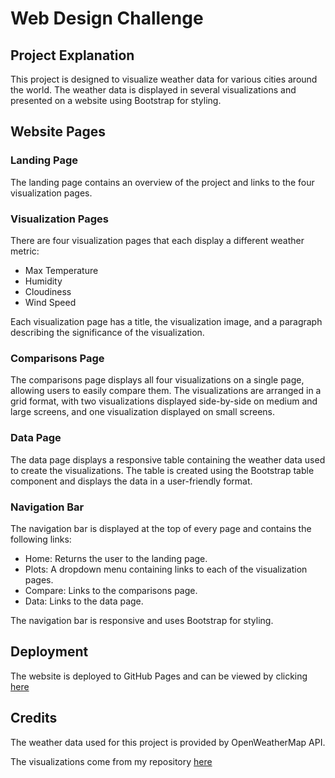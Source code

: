 # Web Design Challenge

## Project Explanation

This project is designed to visualize weather data for various cities around the world. The weather data is displayed in several visualizations and presented on a website using Bootstrap for styling.

## Website Pages
### Landing Page

The landing page contains an overview of the project and links to the four visualization pages.

### Visualization Pages

There are four visualization pages that each display a different weather metric:

   * Max Temperature
   * Humidity
   * Cloudiness
   * Wind Speed

Each visualization page has a title, the visualization image, and a paragraph describing the significance of the visualization.

### Comparisons Page

The comparisons page displays all four visualizations on a single page, allowing users to easily compare them. The visualizations are arranged in a grid format, with two visualizations displayed side-by-side on medium and large screens, and one visualization displayed on small screens.

### Data Page

The data page displays a responsive table containing the weather data used to create the visualizations. The table is created using the Bootstrap table component and displays the data in a user-friendly format.

### Navigation Bar

The navigation bar is displayed at the top of every page and contains the following links:

   * Home: Returns the user to the landing page.
   * Plots: A dropdown menu containing links to each of the visualization pages.
   * Compare: Links to the comparisons page.
   * Data: Links to the data page.

The navigation bar is responsive and uses Bootstrap for styling.

## Deployment

The website is deployed to GitHub Pages and can be viewed by clicking [here](https://mleopol1.github.io/Web-Design-Challenge/ "here")

## Credits

The weather data used for this project is provided by OpenWeatherMap API.

The visualizations come from my repository [here](https://github.com/Mleopol1/python-api-challenge "here")
